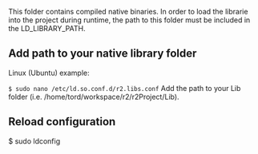 This folder contains compiled native binaries.
In order to load the librarie into the project during runtime, the path to this folder must be included in the LD_LIBRARY_PATH.

## Add path to your native library folder
Linux (Ubuntu) example:

``` $ sudo nano /etc/ld.so.conf.d/r2.libs.conf ```
Add the path to your Lib folder (i.e. /home/tord/workspace/r2/r2Project/Lib).

## Reload configuration
$ sudo ldconfig
